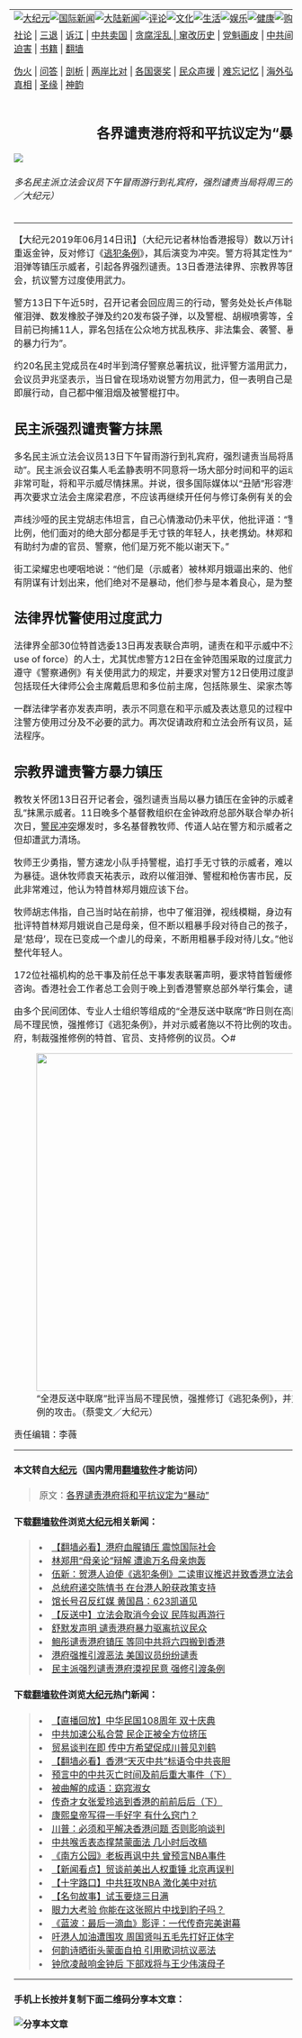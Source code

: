<a name="1" id="1" target="_blank"></a><span id="1"></span>
<table border="0"><tr><td colspan="2" VALIGN=TOP><a href="https://github.com/woywz155/djy/blob/master/gb/nsc413.md#1"><img src="https://raw.githubusercontent.com/woywz155/www/master/t/djy/1.jpg" title="大纪元"></a><a href="https://github.com/woywz155/djy/blob/master/gb/n24hr.md#1"><img src="https://raw.githubusercontent.com/woywz155/www/master/t/djy/3.jpg" title="国际新闻"></a><a href="https://github.com/woywz155/djy/blob/master/gb/nsc413.md#1"><img src="https://raw.githubusercontent.com/woywz155/www/master/t/djy/4.jpg" title="大陆新闻"></a><a href="https://github.com/woywz155/djy/blob/master/gb/news392.md#1"><img src="https://raw.githubusercontent.com/woywz155/www/master/t/djy/5.jpg" title="评论"></a><a href="https://github.com/woywz155/djy/blob/master/gb/news2007.md#1"><img src="https://raw.githubusercontent.com/woywz155/www/master/t/djy/6.jpg" title="文化"></a><a href="https://github.com/woywz155/djy/blob/master/gb/news2008.md#1"><img src="https://raw.githubusercontent.com/woywz155/www/master/t/djy/7.jpg" title="生活"></a><a href="https://github.com/woywz155/djy/blob/master/gb/ncyule.md#1"><img src="https://raw.githubusercontent.com/woywz155/www/master/t/djy/8.jpg" title="娱乐"></a><a href="https://github.com/woywz155/djy/blob/master/gb/nsc1002.md#1"><img src="https://raw.githubusercontent.com/woywz155/www/master/t/djy/9.jpg" title="健康"><a href="https://www.youlucky.com"><img src="https://raw.githubusercontent.com/woywz155/www/master/t/djy/10.jpg" title="购物"></a><a href="https://www.supportepoch.org/donation?utm_medium=epochtimes&utm_source=referral&utm_campaign=donate_button_djyhomepage"><img src="https://raw.githubusercontent.com/woywz155/www/master/t/djy/12.jpg" title="捐款"></a></td></tr>
<tr><td colspan="2" VALIGN=TOP><a target="_blank" href="https://git.io/fjCRf">社论</a> | <a target="_blank" href="https://github.com/woywz155/djy/blob/master/gb/nf5657.md#1">三退</a> | <a target="_blank" href="https://github.com/woywz155/djy/blob/master/gb/nf6123.md#1">诉江</a> | <a target="_blank" href="https://github.com/woywz155/djy/blob/master/gb/nf1176117.md#1">中共卖国</a> | <a target="_blank" href="https://github.com/woywz155/djy/blob/master/gb/nf5773.md#1">贪腐淫乱 | <a target="_blank" href="https://github.com/woywz155/djy/blob/master/gb/nf1176115.md#1">窜改历史</a> | <a target="_blank" href="https://github.com/woywz155/djy/blob/master/gb/nf1176107.md#1">党魁画皮</a> | <a target="_blank" href="https://github.com/woywz155/djy/blob/master/gb/nf1320400.md#1">中共间谍</a> | <a target="_blank" href="https://github.com/woywz155/djy/blob/master/gb/nf1176114.md#1">破坏传统</a> | <a target="_blank" href="https://github.com/woywz155/djy/blob/master/gb/nf5287.md#1">恶贯满盈</a> | <a target="_blank" href="https://github.com/woywz155/djy/blob/master/gb/ncid278.md#1">人权</a> | <a target="_blank" href="https://github.com/woywz155/djy/blob/master/gb/nf1176111.md#1">迫害</a> | <a target="_blank" href="https://github.com/woywz155/djy/blob/master/gb/nf1235328.md#1">书籍</a> | <a target="_blank" href="https://github.com/woywz155/www/blob/master/README.md?zsrh#1">翻墙</a></p><p><a target="_blank" href="https://github.com/woywz155/djy/blob/master/gb/nf5562.md#1">伪火</a> | <a target="_blank" href="https://github.com/woywz155/djy/blob/master/gb/nf4378.md#1">问答</a> | <a target="_blank" href="https://github.com/woywz155/djy/blob/master/gb/nf5792.md#1">剖析</a> | <a target="_blank" href="https://github.com/woywz155/djy/blob/master/gb/nf5735.md#1">两岸比对</a> | <a target="_blank" href="https://github.com/woywz155/djy/blob/master/gb/nf6119.md#1">各国褒奖</a> | <a target="_blank" href="https://github.com/woywz155/djy/blob/master/gb/nf6120.md#1">民众声援</a> | <a target="_blank" href="https://github.com/woywz155/djy/blob/master/gb/nf1188594.md#1">难忘记忆</a> | <a target="_blank" href="https://github.com/woywz155/djy/blob/master/gb/nf3180.md#1">海外弘传</a> | <a target="_blank" href="https://github.com/woywz155/djy/blob/master/gb/nf5410.md#1">万人上访</a> | <a target="_blank" href="https://github.com/woywz155/ntdtv/blob/master/gb/prog1530_1.md#1">和平抗议</a> | <a target="_blank" href="https://github.com/woywz155/djy/blob/master/gb/nf4386.md#1">支持</a> | <a target="_blank" href="https://github.com/woywz155/djy/blob/master/gb/nf4389.md#1">真相</a> | <a target="_blank" href="https://github.com/woywz155/djy/blob/master/gb/nf5790.md#1">圣缘</a> | <a target="_blank" href="https://github.com/woywz155/djy/blob/master/gb/nf4786.md#1">神韵</a></td></tr>
<tr><td VALIGN=TOP width="626"><h2 align=center>各界谴责港府将和平抗议定为“暴动”</h2>
<img src="http://i.epochtimes.com/assets/uploads/2019/06/1906131253181366-600x400.jpg" />
<h6>多名民主派立法会议员下午冒雨游行到礼宾府，强烈谴责当局将周三的抗议定性为“暴动”。（李逸／大纪元）
</h6>
<hr>
<p>【大纪元2019年06月14日讯】（大纪元记者林怡香港报导）数以万计香港市民周三（6月12日）重返金钟，反对修订《<a href="https://github.com/woywz155/djy/blob/master/gb/tag/%E9%80%83%E7%8A%AF%E6%9D%A1%E4%BE%8B.md">逃犯条例</a>》，其后演变为冲突。警方将其定性为“暴动”，更发射橡胶弹、催泪弹等镇压示威者，引起各界强烈谴责。13日香港法律界、宗教界等团体发表声明或召开记者会，抗议警方过度使用武力。</p>
<p>警方13日下午近5时，召开记者会回应周三的行动，警务处处长卢伟聪表示，当日施放约150枚催泪弹、数发橡胶子弹及约20发布袋子弹，以及警棍、胡椒喷雾等，全部属“低杀伤力的武器”。目前已拘捕11人，罪名包括在公众地方扰乱秩序、非法集会、袭警、暴动等，并“强烈谴责暴徒的暴力行为”。</p>
<p>约20名民主党成员在4时半到湾仔警察总署抗议，批评警方滥用武力，当示威者是“猎物”。立法会议员尹兆坚表示，当日曾在现场劝说警方勿用武力，但一表明自己是立法会议员身份后，警方即展行动，自己都中催泪烟及被警棍打中。</p>
<h2>民主派强烈谴责警方抹黑</h2>
<p>多名民主派立法会议员13日下午冒雨游行到礼宾府，强烈谴责当局将周三的抗议，定性为“暴动”。民主派会议召集人毛孟静表明不同意将一场大部分时间和平的运动定性为“暴动”，批评当局非常可耻，将和平示威尽情抹黑。并说，很多国际媒体以“丑陋”形容港警当日滥用武力的情况，再次要求立法会主席梁君彦，不应该再继续开任何与修订条例有关的会议。</p>
<p>声线沙哑的民主党胡志伟坦言，自己心情激动仍未平伏，他批评道：“警方所用的武力是完全不合比例，他们面对的绝大部分都是手无寸铁的年轻人，扶老携幼。林郑和一众的建制派议员，和所有助纣为虐的官员、警察，他们是万死不能以谢天下。”</p>
<p>街工梁耀忠也哽咽地说：“他们是（示威者）被林郑月娥逼出来的、他们是自发的，并非政府所说有阴谋有计划出来，他们绝对不是暴动，他们参与是本着良心，是为整个香港未来参与。”</p>
<h2>法律界忧警使用过度武力</h2>
<p>法律界全部30位特首选委13日再发表联合声明，谴责在和平示威中不法使用武力（unlawful use of force）的人士，尤其忧虑警方12日在金钟范围采取的过度武力。他们强烈呼吁警方严格遵守《警察通例》有关使用武力的规定，并要求对警方12日使用过度武力进行独立调查。联署人包括现任大律师公会主席戴启思和多位前主席，包括陈景生、梁家杰等。</p>
<p>一群法律学者亦发表声明，表示不同意在和平示威及表达意见的过程中使用任何暴力，更高度关注警方使用过分及不必要的武力。再次促请政府和立法会所有议员，延缓修订《<a href="https://github.com/woywz155/djy/blob/master/gb/tag/%E9%80%83%E7%8A%AF%E6%9D%A1%E4%BE%8B.md">逃犯条例</a>》的立法程序。</p>
<h2>宗教界谴责警方暴力镇压</h2>
<p>教牧关怀团13日召开记者会，强烈谴责当局以暴力镇压在金钟的示威者，以及谴责政府以“动乱”抹黑示威者。11日晚多个基督教组织在金钟政府总部外联合举办祈祷会，许多人继续留守到次日，<a href="https://github.com/woywz155/djy/blob/master/gb/tag/%E8%AD%A6%E6%B0%91%E5%86%B2%E7%AA%81.md">警民冲突</a>爆发时，多名基督教牧师、传道人站在警方和示威者之间，见证示威者的和平，但却遭武力清场。</p>
<p>牧师王少勇指，警方速龙小队手持警棍，追打手无寸铁的示威者，难以理解为何他们会被抹黑成为暴徒。退休牧师袁天祐表示，政府以催泪弹、警棍和枪伤害市民，反问谁才是暴力和暴动，对此非常难过，他认为特首林郑月娥应该下台。</p>
<p>牧师胡志伟指，自己当时站在前排，也中了催泪弹，视线模糊，身边有中学生被吓到无法动弹。批评特首林郑月娥说自己是母亲，但不断以粗暴手段对待自己的孩子，“我们的领导人说自己是‘慈母’，现在已变成一个虐儿的母亲，不断用粗暴手段对待儿女。”他说感到痛心，又担心会失去整代年轻人。</p>
<p>172位社福机构的总干事及前任总干事发表联署声明，要求特首暂缓修订《逃犯条例》，重启社会咨询。香港社会工作者总工会则于晚上到香港警察总部外举行集会，谴责警察滥用暴力。</p>
<p>由多个民间团体、专业人士组织等组成的“全港反送中联席”昨日则在高院外举行记者会，批评当局不理民愤，强推修订《逃犯条例》，并对示威者施以不符比例的攻击。联席并呼吁各先进国家政府，制裁强推修例的特首、官员、支持修例的议员。◇#</p>
<figure id="attachment_11321242" style="width: 600px" class="wp-caption aligncenter"><a href="http://i.epochtimes.com/assets/uploads/2019/06/1906131253221366.jpg"><img class="size-large wp-image-11321242" title="" src="http://i.epochtimes.com/assets/uploads/2019/06/1906131253221366-600x400.jpg" alt="" width="600" b="400" /></a><figcaption class="wp-caption-text">“全港反送中联席”批评当局不理民愤，强推修订《逃犯条例》，并对示威者施以不符比例的攻击。（蔡雯文／大纪元）</figcaption></figure>
<p>责任编辑：李薇</p>
<hr>

#### 本文转自<a href="http://www.epochtimes.com">大纪元</a>（国内需用<a href="https://git.io/JesJV">翻墙软件</a>才能访问）
> 原文：<a href="http://www.epochtimes.com/gb/19/6/14/n11321226.htm">各界谴责港府将和平抗议定为“暴动”</a>
#### 下载<a href="https://git.io/JesJV">翻墙软件</a>浏览<a href="http://www.epochtimes.com">大纪元</a>相关新闻：
> <li><a href="http://www.epochtimes.com/gb/19/6/13/n11318640.htm">【翻墙必看】港府血腥镇压 震惊国际社会</a></li>
> <li><a href="http://www.epochtimes.com/gb/19/6/13/n11319589.htm">林郑用“母亲论”辩解 遭逾万名母亲炮轰</a></li>
> <li><a href="http://www.epochtimes.com/gb/19/6/13/n11320212.htm">伍新：贺港人迫使《逃犯条例》二读审议推迟并致香港立法会</a></li>
> <li><a href="http://www.epochtimes.com/gb/19/6/13/n11320071.htm">总统府递交陈情书 在台港人盼获政策支持</a></li>
> <li><a href="http://www.epochtimes.com/gb/19/6/13/n11320098.htm">馆长号召反红媒 黄国昌：623凯道见</a></li>
> <li><a href="http://www.epochtimes.com/gb/19/6/13/n11318977.htm">【反送中】立法会取消今会议 民阵拟再游行</a></li>
> <li><a href="http://www.epochtimes.com/gb/19/6/13/n11319112.htm">舒默发声明 谴责港府暴力驱离抗议民众</a></li>
> <li><a href="http://www.epochtimes.com/gb/19/6/12/n11317911.htm">鲍彤谴责港府镇压 等同中共将六四搬到香港</a></li>
> <li><a href="http://www.epochtimes.com/gb/19/5/24/n11278621.htm">港府强推引渡恶法 美国议员纷纷谴责</a></li>
> <li><a href="http://www.epochtimes.com/gb/19/3/15/n11115811.htm">民主派强烈谴责港府漠视民意 强修引渡条例</a></li>

#### 下载<a href="https://git.io/JesJV">翻墙软件</a>浏览<a href="http://www.epochtimes.com">大纪元</a>热门新闻：
> <li><a href="http://www.epochtimes.com/gb/19/10/9/n11579460.htm">【直播回放】中华民国108周年 双十庆典</a></li>
> <li><a href="http://www.epochtimes.com/gb/19/10/7/n11572528.htm">中共加速公私合营 民企正被全方位挤压</a></li>
> <li><a href="http://www.epochtimes.com/gb/19/10/9/n11579391.htm">贸易谈判在即 传中方希望促成川普见刘鹤</a></li>
> <li><a href="http://www.epochtimes.com/gb/19/10/10/n11579807.htm">【翻墙必看】香港“天灭中共”标语令中共丧胆</a></li>
> <li><a href="http://www.epochtimes.com/gb/19/9/29/n11554590.htm">预言中的中共灭亡时间及前后重大事件（下）</a></li>
> <li><a href="http://www.epochtimes.com/gb/19/10/4/n11568273.htm">被曲解的成语：窈窕淑女</a></li>
> <li><a href="http://www.epochtimes.com/gb/19/10/2/n11563658.htm">传奇才女张爱玲逃到香港的前前后后（下）</a></li>
> <li><a href="http://www.epochtimes.com/gb/19/9/23/n11539994.htm">康熙皇帝写得一手好字 有什么窍门？</a></li>
> <li><a href="http://www.epochtimes.com/gb/19/10/7/n11574818.htm">川普：必须和平解决香港问题 否则影响谈判</a></li>
> <li><a href="http://www.epochtimes.com/gb/19/10/8/n11575068.htm">中共喉舌表态撑禁蒙面法 几小时后改稿</a></li>
> <li><a href="http://www.epochtimes.com/gb/19/10/8/n11575756.htm">《南方公园》老板再讽中共 曾预言NBA事件</a></li>
> <li><a href="http://www.epochtimes.com/gb/19/10/8/n11576773.htm">【新闻看点】贸谈前美出人权重锤 北京再误判</a></li>
> <li><a href="http://www.epochtimes.com/gb/19/10/9/n11577274.htm">【十字路口】中共狂攻NBA 激化美中对抗</a></li>
> <li><a href="http://www.epochtimes.com/gb/18/6/18/n10494192.htm">【名句故事】试玉要烧三日满</a></li>
> <li><a href="http://www.epochtimes.com/gb/19/10/9/n11577534.htm">眼力大考验 你能在这张照片中找到豹子吗？</a></li>
> <li><a href="http://www.epochtimes.com/gb/19/10/8/n11576651.htm">《蓝波：最后一滴血》影评：一代传奇完美谢幕</a></li>
> <li><a href="http://www.epochtimes.com/gb/19/10/7/n11574274.htm">吁港人加油遭围攻 周国贤叫五毛先打好正体字</a></li>
> <li><a href="http://www.epochtimes.com/gb/19/10/7/n11574643.htm">何韵诗晒街头蒙面自拍 引用歌词抗议恶法</a></li>
> <li><a href="http://www.epochtimes.com/gb/19/10/9/n11578053.htm">钟欣凌敲响金钟后 下部戏将与王少伟演母子</a></li>
<hr>

#### 手机上长按并复制下面二维码分享本文章：<br><br><img src="http://www.hehaibao.com/qr/index.php?m=1&e=L&p=10&t=&d=https://github.com/woywz155/djy/blob/master/gb/19/6/14/n11321226.md%231" title="分享本文章"></td><td VALIGN=TOP><a href="https://github.com/woywz155/djy/blob/master/gb/16/1/21/n4622075.md?dfh#1" target="_blank"><img src="https://raw.githubusercontent.com/woywz155/djy/master/gb/300/wei-f1.jpg" title="中共的伪火骗局"  alt="中共的伪火骗局"></a><br><a href="https://github.com/woywz155/yh/blob/master/README.md?dfh#1" target="_blank"><img src="https://raw.githubusercontent.com/woywz155/djy/master/gb/300/yong-h.jpg" title="永恒的见证"  alt="永恒的见证"></a><br><a href="https://github.com/woywz155/djy/blob/master/gb/13/9/29/n3974789.md?dfh#1" target="_blank"><img src="https://raw.githubusercontent.com/woywz155/djy/master/gb/300/shang-lnz.jpg" title="善良女子被中共投男牢"  alt="善良女子被中共投男牢"></a><br><a href="https://github.com/woywz155/djy/blob/master/gb/16/3/16/n4663449.md?dfh#1" target="_blank"><img src="https://raw.githubusercontent.com/woywz155/djy/master/gb/300/huo-z3.jpg" title="警卫目击活摘器官"  alt="警卫目击活摘器官"></a><br><a href="https://github.com/woywz155/djy/blob/master/gb/16/8/7/n8177641.md?dfh#1" target="_blank"><img src="https://raw.githubusercontent.com/woywz155/djy/master/gb/300/huo-z4.jpg" title="证人描述活摘恐怖"  alt="证人描述活摘恐怖"></a><br><a href="https://github.com/woywz155/djy/blob/master/gb/10/4/19/n2881569.md?dfh#1" target="_blank"><img src="https://raw.githubusercontent.com/woywz155/djy/master/gb/300/huo-z1.jpg" title="揭开活摘器官黑幕"  alt="揭开活摘器官黑幕"></a><br><a href="https://github.com/woywz155/djy/blob/master/gb/10/11/7/n3077476.md?dfh#1" target="_blank"><img src="https://raw.githubusercontent.com/woywz155/djy/master/gb/300/ma-ks.jpg" title="马克思的成魔之路"  alt="马克思的成魔之路"></a><br><a href="https://github.com/woywz155/djy/blob/master/gb/14/6/9/n4173977.md?dfh#1" target="_blank"><img src="https://raw.githubusercontent.com/woywz155/djy/master/gb/300/chang-zs.jpg" title="藏字石 蕴天机"  alt="藏字石 蕴天机"></a><br><a href="https://github.com/woywz155/djy/blob/master/gb/18/5/10/n10381511.md?dfh#1" target="_blank"><img src="https://raw.githubusercontent.com/woywz155/djy/master/gb/300/st1.jpg" title="关注3亿人三退"  alt="关注3亿人三退"></a><br><a href="https://github.com/woywz155/djy/blob/master/gb/18/3/21/n10237682.md?dfh#1" target="_blank"><img src="https://raw.githubusercontent.com/woywz155/djy/master/gb/300/jie-t.jpg" title="解体中共复兴中华"  alt="解体中共复兴中华"></a><br><a href="https://github.com/woywz155/djy/blob/master/gb/9/2/9/n2422991.md?dfh#1" target="_blank"><img src="https://raw.githubusercontent.com/woywz155/djy/master/gb/300/gao-zs.jpg" title="中共迫害良心律师"  alt="中共迫害良心律师"></a><br><a href="https://github.com/woywz155/djy/blob/master/gb/18/12/9/n10900044.md?dfh#1" target="_blank"><img src="https://raw.githubusercontent.com/woywz155/djy/master/gb/300/sj1.jpg" title="303万人举报江泽民"  alt="303万人举报江泽民"></a><br><a href="https://github.com/woywz155/djy/blob/master/gb/18/8/28/n10672014.md?dfh#1" target="_blank"><img src="https://raw.githubusercontent.com/woywz155/djy/master/gb/300/sj2.jpg" title="这些官员为何起诉江泽民"  alt="这些官员为何起诉江泽民"></a><br><a href="https://github.com/woywz155/djy/blob/master/gb/8/12/18/n2367165.md?dfh#1" target="_blank"><img src="https://raw.githubusercontent.com/woywz155/djy/master/gb/300/liangan.jpg" title="海峡两岸的强烈对比"  alt="海峡两岸的强烈对比"></a><br><a href="https://github.com/woywz155/djy/blob/master/gb/15/5/5/n4427238.md?dfh#1" target="_blank"><img src="https://raw.githubusercontent.com/woywz155/djy/master/gb/300/jia-ndzl.jpg" title="加拿大总理的贺信"  alt="加拿大总理的贺信"></a><br><a href="https://github.com/woywz155/djy/blob/master/gb/11/6/17/n3289382.md?dfh#1" target="_blank"><img src="https://raw.githubusercontent.com/woywz155/djy/master/gb/300/xiao-wd.jpg" title="探寻真相兼听则明"  alt="探寻真相兼听则明"></a><br><a href="https://github.com/woywz155/djy/blob/master/gb/18/10/27/n10812623.md?dfh#1" target="_blank"><img src="https://raw.githubusercontent.com/woywz155/djy/master/gb/300/yindu.jpg" title="印度媒体报道东方"  alt="印度媒体报道东方"></a><br><a href="https://github.com/woywz155/djy/blob/master/gb/18/6/9/n10469652.md?dfh#1" target="_blank"><img src="https://raw.githubusercontent.com/woywz155/djy/master/gb/300/xie-j.jpg" title="不一样的海外校园"  alt="不一样的海外校园"></a><br><a href="https://github.com/woywz155/djy/blob/master/gb/7/4/5/n1669415.md?dfh#1" target="_blank"><img src="https://raw.githubusercontent.com/woywz155/djy/master/gb/300/li-up.jpg" title="从大师到徒弟的传奇"  alt="从大师到徒弟的传奇"></a><br><a href="https://github.com/woywz155/djy/blob/master/gb/17/5/26/n9191512.md?dfh#1" target="_blank"><img src="https://raw.githubusercontent.com/woywz155/djy/master/gb/300/zfl2.jpg" title="亿万人与东方一本奇书"  alt="亿万人与东方一本奇书"></a><br><a href="https://github.com/woywz155/djy/blob/master/gb/13/11/27/n4020290.md?dfh#1" target="_blank"><img src="https://raw.githubusercontent.com/woywz155/djy/master/gb/300/zhen-h.jpg" title="大陆见不到的震撼场面"  alt="大陆见不到的震撼场面"></a><br><a href="https://github.com/woywz155/djy/blob/master/gb/15/7/17/n4482910.md?dfh#1" target="_blank"><img src="https://raw.githubusercontent.com/woywz155/djy/master/gb/300/dalu-sk.jpg" title="人心向善 大陆当初盛况"  alt="人心向善 大陆当初盛况"></a><br><a href="https://github.com/woywz155/djy/blob/master/gb/9/10/15/n2689419.md?dfh#1" target="_blank"><img src="https://raw.githubusercontent.com/woywz155/djy/master/gb/300/zfl1.jpg" title="追寻真理 这书讲什么"  alt="追寻真理 这书讲什么"></a><br><a href="https://github.com/woywz155/www/blob/master/README.md?dfh#1" target="_blank"><img src="https://raw.githubusercontent.com/woywz155/djy/master/gb/300/fq1.jpg" title="下载免费翻墙软件"  alt="下载免费翻墙软件"></a><br></td></tr></table>
